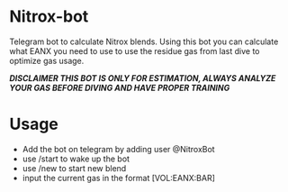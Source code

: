 # Nitrox-bot
Telegram bot to calculate Nitrox blends. 
Using this bot you can calculate what EANX you need to use to use the residue gas from last dive to optimize gas usage.

***DISCLAIMER THIS BOT IS ONLY FOR ESTIMATION, ALWAYS ANALYZE YOUR GAS BEFORE DIVING AND HAVE PROPER TRAINING***
# Usage
- Add the bot on telegram by adding user @NitroxBot
- use /start to wake up the bot
- use /new to start new blend
- input the current gas in the format [VOL:EANX:BAR]
